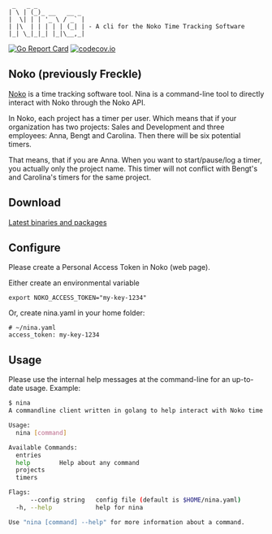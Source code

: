 ```
 _   _ _
| \ | (_)_ __   __ _
|  \| | | '_ \ / _` |
| |\  | | | | | (_| | - A cli for the Noko Time Tracking Software
|_| \_|_|_| |_|\__,_|
```

[![Go Report Card](https://goreportcard.com/badge/github.com/Raphexion/nina)](https://goreportcard.com/report/github.com/Raphexion/nina)
[![codecov.io](https://codecov.io/gh/Raphexion/nina/coverage.svg?branch=master)](https://codecov.io/gh/Raphexion/nina?branch=master)

## Noko (previously Freckle)

[Noko](https://nokotime.com/) is a time tracking software tool.
Nina is a command-line tool to directly interact with Noko through the Noko API.

In Noko, each project has a timer per user.
Which means that if your organization has two projects: Sales and Development and three employees: Anna, Bengt and Carolina.
Then there will be six potential timers.

That means, that if you are Anna. When you want to start/pause/log a timer, you actually only the project name.
This timer will not conflict with Bengt's and Carolina's timers for the same project.

## Download

[Latest binaries and packages](https://github.com/Raphexion/nina/releases/latest)

## Configure

Please create a Personal Access Token in Noko (web page).

Either create an environmental variable

```
export NOKO_ACCESS_TOKEN="my-key-1234"
```

Or, create nina.yaml in your home folder:

```
# ~/nina.yaml
access_token: my-key-1234
```

## Usage

Please use the internal help messages at the command-line for an up-to-date usage. Example:

```sh
$ nina
A commandline client written in golang to help interact with Noko time tracker

Usage:
  nina [command]

Available Commands:
  entries
  help        Help about any command
  projects
  timers

Flags:
      --config string   config file (default is $HOME/nina.yaml)
  -h, --help            help for nina

Use "nina [command] --help" for more information about a command.
```
